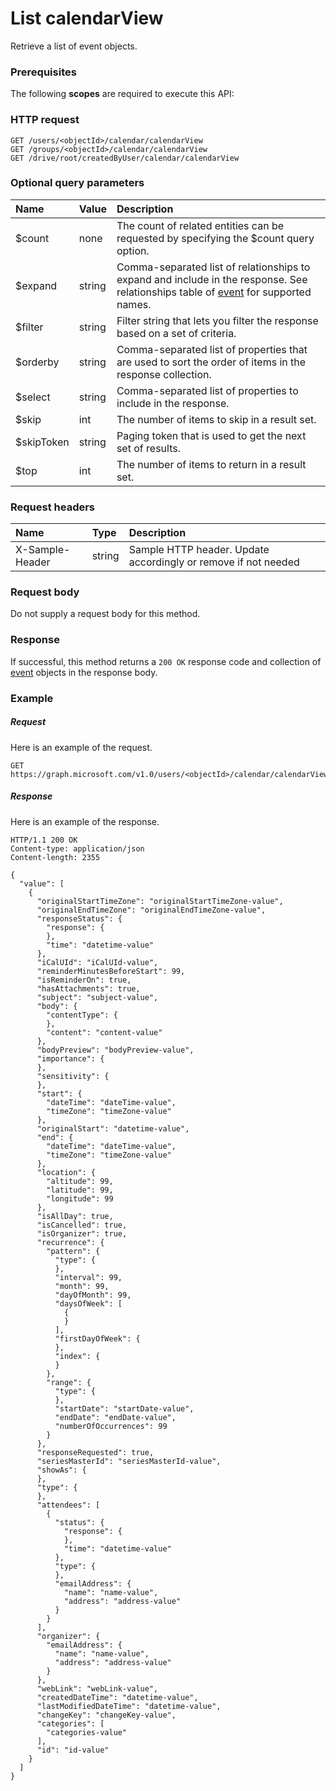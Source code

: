 # List calendarView

Retrieve a list of event objects.
### Prerequisites
The following **scopes** are required to execute this API: 
### HTTP request
<!-- { "blockType": "ignored" } -->
```http
GET /users/<objectId>/calendar/calendarView
GET /groups/<objectId>/calendar/calendarView
GET /drive/root/createdByUser/calendar/calendarView
```
### Optional query parameters
|Name|Value|Description|
|:---------------|:--------|:-------|
|$count|none|The count of related entities can be requested by specifying the $count query option.|
|$expand|string|Comma-separated list of relationships to expand and include in the response. See relationships table of [event](../resources/event.md) for supported names. |
|$filter|string|Filter string that lets you filter the response based on a set of criteria.|
|$orderby|string|Comma-separated list of properties that are used to sort the order of items in the response collection.|
|$select|string|Comma-separated list of properties to include in the response.|
|$skip|int|The number of items to skip in a result set.|
|$skipToken|string|Paging token that is used to get the next set of results.|
|$top|int|The number of items to return in a result set.|

### Request headers
| Name       | Type | Description|
|:-----------|:------|:----------|
| X-Sample-Header  | string  | Sample HTTP header. Update accordingly or remove if not needed|

### Request body
Do not supply a request body for this method.
### Response
If successful, this method returns a `200 OK` response code and collection of [event](../resources/event.md) objects in the response body.
### Example
##### Request
Here is an example of the request.
<!-- {
  "blockType": "request",
  "name": "get_calendarview"
}-->
```http
GET https://graph.microsoft.com/v1.0/users/<objectId>/calendar/calendarView
```
##### Response
Here is an example of the response.
<!-- {
  "blockType": "response",
  "truncated": false,
  "@odata.type": "microsoft.graph.event",
  "isCollection": true
} -->
```http
HTTP/1.1 200 OK
Content-type: application/json
Content-length: 2355

{
  "value": [
    {
      "originalStartTimeZone": "originalStartTimeZone-value",
      "originalEndTimeZone": "originalEndTimeZone-value",
      "responseStatus": {
        "response": {
        },
        "time": "datetime-value"
      },
      "iCalUId": "iCalUId-value",
      "reminderMinutesBeforeStart": 99,
      "isReminderOn": true,
      "hasAttachments": true,
      "subject": "subject-value",
      "body": {
        "contentType": {
        },
        "content": "content-value"
      },
      "bodyPreview": "bodyPreview-value",
      "importance": {
      },
      "sensitivity": {
      },
      "start": {
        "dateTime": "dateTime-value",
        "timeZone": "timeZone-value"
      },
      "originalStart": "datetime-value",
      "end": {
        "dateTime": "dateTime-value",
        "timeZone": "timeZone-value"
      },
      "location": {
        "altitude": 99,
        "latitude": 99,
        "longitude": 99
      },
      "isAllDay": true,
      "isCancelled": true,
      "isOrganizer": true,
      "recurrence": {
        "pattern": {
          "type": {
          },
          "interval": 99,
          "month": 99,
          "dayOfMonth": 99,
          "daysOfWeek": [
            {
            }
          ],
          "firstDayOfWeek": {
          },
          "index": {
          }
        },
        "range": {
          "type": {
          },
          "startDate": "startDate-value",
          "endDate": "endDate-value",
          "numberOfOccurrences": 99
        }
      },
      "responseRequested": true,
      "seriesMasterId": "seriesMasterId-value",
      "showAs": {
      },
      "type": {
      },
      "attendees": [
        {
          "status": {
            "response": {
            },
            "time": "datetime-value"
          },
          "type": {
          },
          "emailAddress": {
            "name": "name-value",
            "address": "address-value"
          }
        }
      ],
      "organizer": {
        "emailAddress": {
          "name": "name-value",
          "address": "address-value"
        }
      },
      "webLink": "webLink-value",
      "createdDateTime": "datetime-value",
      "lastModifiedDateTime": "datetime-value",
      "changeKey": "changeKey-value",
      "categories": [
        "categories-value"
      ],
      "id": "id-value"
    }
  ]
}
```

<!-- uuid: 8fcb5dbc-d5aa-4681-8e31-b001d5168d79
2015-10-25 14:57:30 UTC -->
<!-- {
  "type": "#page.annotation",
  "description": "List calendarView",
  "keywords": "",
  "section": "documentation",
  "tocPath": ""
}-->